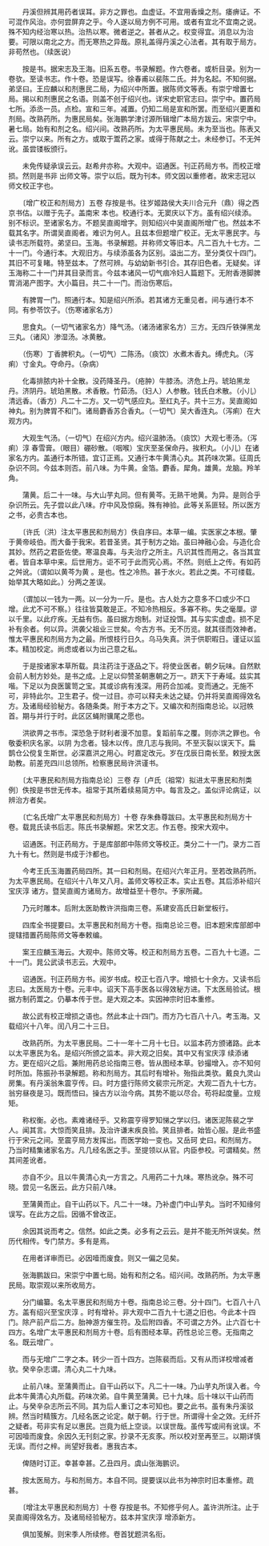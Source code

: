 <!-- { "loadSidebar": true } -->
　　丹溪但辨其用药者误耳。非方之罪也。血虚证。不宜用香燥之剂。痿痹证。不可混作风治。亦何尝屏弃之乎。今人遂以局方例不可用。或者有宜北不宜南之说。殊不知内经治寒以热。治热以寒。微者逆之。甚者从之。权变得宜。消息以为治要。可限以南北之方。而无寒热之异哉。原礼盖得丹溪之心法者。其有取于局方。非苟然也。（续医说）

　　按是书。据宋志及王海。旧系五卷。书录解题。作六卷者。或析目录。别为一卷欤。至读书志。作十卷。恐是误写。徐春甫以裴陈二氏。并为名起。不知何据。弟坚曰。王应麟以和剂惠民二局，为绍兴中所置。据陈师文等表。有崇宁增置七局。揭以和剂惠民之名语。则盖不创于绍兴也。详宋史职官志曰。崇宁中。置药局七所。添丞一员。点检。宣和三年。减置。仍知二局是宣和所罢。而至绍兴更置和剂局。改熟药所。为惠民局矣。张海鹏学津讨源所辑增广本局方跋云。宋崇宁中。暑七局。始有和剂之名。绍兴间。改熟药所。为太平惠民局。未为至当也。陈表又云。崇宁以来。所有之方。或取于鬻药之家。或得于陈献之士。未经参订。不无舛讹。虽尝镂板颁行。

　　未免传疑承误云云。赵希弁亦称。大观中。诏通医。刊正药局方书。而校正增损。然则是书非 出师文等。崇宁以后。既为刊本。师文因以重修者。故宋志冠以师文校正字也。

　　〔增广校正和剂局方〕五卷 存按是书。往岁姬路侯大夫川合元升（鼎）得之西京书估。以赠于先子。盖南宋 本也。校通行本。无窦庆以下方。虽有绍兴续添。别不标识。至诸家名方。不题吴直阁增字。则知绍兴中吴直阁所增广也。然兹本不载其名字。所谓吴直阁者。难识为何人。且兹本但题增广校正。无太平惠民字。与读书志所载符。弟坚曰。玉海。书录解题。并称师文等旧本。凡二百九十七方。二十一门。今通行本。大观旧方。与续添虽各为区别。溢出二方。至分类仅十四门。其旧不可复睹。特至兹本。了然可辨。与幼幼新书引合。其存旧色者。无疑矣。详玉海称二十一门并其目录而言。今兹本诸风一切气痼冷妇人篇题下。无附香港脚脾胃消渴产图字。大小篇目。共二十一门。而治伤寒后。

　　有脾胃一门。照通行本。知是绍兴所添。若其诸方无重见者。间与通行本不同。有参苓饮子。（伤寒诸家名方）

　　思食丸。（一切气诸家名方）降气汤。（诸汤诸家名方）三方。无四斤铁弹黑龙三丸。（诸风）渗湿汤。冰黄散。

　　（伤寒）丁香脾积丸。（一切气）二陈汤。（痰饮）水煮木香丸。缚虎丸。（泻痢）寸金丸。夺命丹。（杂病）

　　化毒排脓内补十全散。没药降圣丹。（疮肿）牛膝汤。济危上丹。琥珀黑龙丹。济阴丹。琥珀黑散。术香散。竹茹汤。（妇人）人参散。钱氏白术散。（小儿）清远香。（香方）凡二十二方。又一切气感应丸。至红丸子。共十三方。吴直阁如神丸。别为脾胃不和门。诸局麝香苏合香丸。（一切气）吴大香连丸。（泻痢）在大观方内。

　　大观生气汤。（一切气）在绍兴方内。绍兴温肺汤。（痰饮）大观七枣汤。（泻痢）淳 春雪膏。（眼目）硼砂散。（咽喉）宝庆至圣保命丹。挨积丸。（小儿）在诸家名方内。盖通行本所错。宜订正焉。又通行本牛黄清心丸。其药味次第。征周氏杂识不同。今兹本则否。前八味。为牛黄。金箔。麝香。犀角。雄黄。龙脑。羚羊角。

　　蒲黄。后二十一味。与大山芋丸同。但有黄芩。无熟干地黄。为异。是则合乎杂识所云。先子尝以此八味。疗中风及惊痫。殊有神验。此等关系匪轻。所以医方之书，必贵古本也。

　　〔许氏（洪）注太平惠民和剂局方〕佚自序曰。本草一编。实医家之本根。肇于黄帝岐伯。而大备于我宋。若昔圣贤。其于制方之始。虽曰神融心会。与造化合其妙。然药之君臣佐使。寒温良毒。与夫治疗之所主。凡识其性而用之。各当其宜者。皆自本草中来。后世用方。讵不可于此而究心焉。不然。则纸上之传。有如药之舛讹。（谓如以黄芩为黄 。是也。性之冷热。甚于水火。若此之类。不可缕载。始举其大略如此。）分两之差误。

　　（谓加以一钱为一两。以一分为一斤。是也。古人处方之意多不口或少不口增。此尤不可不察。）往往皆莫敢是正。不知冷热相反。多寡不称。失之毫厘。谬以千里。以此疗疾。无益有伤。虽曰据方炮制。对证投饵。其与实实虚虚。损不足补有余者。何以异。洪袭父祖业三世矣。今古方书。无不历览。就其径而效神者。惟太平惠民和剂局方为之最。所恨枝行日久。乌马失真。洪于供职暇日。谨证以监本。精加校定。尚虑或者以为出己意之私。

　　于是按诸家本草所载。具注药注于逐品之下。将使业医者。朝夕玩味。自然默会前人制方妙处。是书之成。上足以仰赞圣朝惠朝之万一。跻天下于寿域。兹实其喈。下足以为良医箧笥之宝。其或诊病有浅深。用药合加减。变而通之。无施不可，非特此尔。卫生君子。傥一过目。亦可以释夫未达之疑。仍并将吴直阁得效名方。及诸局经验秘方。各随条类。附于本方之下。又编次和剂指南总论。以冠帙首。期与并行于时。此区区蝇附骥尾之愿也。

　　洪欲畀之书市。深恐急于财利者漫不加意。复蹈前车之覆。则亦洪之罪也。令敬委积庆名家。以阴 为念者。锓木以传。庶几志与我同。不至灭裂以误天下。扁鹊仓公傥复生斯世。必深嘉洪之用心。时嘉定改元。岁在戊辰日南长至。敕授太医助教。前差充四川总领所。检察惠民局许洪谨书。

　　〔太平惠民和剂局方指南总论〕三卷 存〔卢氏（祖常）拟进太平惠民和剂类例〕佚按是书世无传本。祖常于其所着续易简方中。每言及之。盖似评论病证，以辨治方者矣。

　　〔亡名氏增广太平惠民和剂局方〕十卷 存朱彝尊跋曰。太平惠民和剂局方十卷。载晁氏读书后志。陈氏书录解题。宋艺文志。作五卷。按宋大观中。

　　诏通医。刊正药局方。于是库部郎中陈师文等校正。类分二十一门。录方二百九十有七。然则是书成于汴都也。

　　今考王氏玉海置药局四所。其一曰和剂局。在绍兴六年正月。至若改熟药所。为太平惠民局。在绍兴十八年又八月。盖师文等校正本。实止五卷。其后添补绍兴宝庆淳 诸方。暨吴直阁方诸局方。故增益至十卷尔。予家所藏。

　　乃元时雕本。后附太医助教许洪指南三卷。系建安高氏日新堂板行。

　　四库全书提要曰。太平惠民和剂局方十卷。指南总论三卷。旧本题宋库部郎中提辖措置药局陈师文等奉敕编。

　　案王应麟玉海云。大观中。陈师文等。校正和剂局方五卷。二百九十七道。二十一门。晁公武读书志云。大观中。

　　诏通医。刊正药局方书。阅岁书成。校正七百八字。增损七十余方。又读书后志曰。太医局方十卷。元丰中。诏天下高手医各以得效秘方进。下太医局验试。根据方制药鬻之。仍摹本传于世。是大观之本。实因神宗时旧本重修。

　　故公武有校正增损之语也。然此本止十四门。而方乃七百八十八。考玉海。又载绍兴十八年。闰八月二十三日。

　　改熟药所。为太平惠民局。二十一年十二月十七日。以监本药方颁诸路。此本以太平惠民为名。是绍兴所颁之监本。非大观之旧矣。其中又有宝庆淳 续添诸方。更在绍兴之后。兼附用药总论指南三卷。皆从图经本草。钞撮增入。亦不知何时所加。陈振孙书录解题。称和剂局方。其后时有增补。殆指此类欤。戴良九灵山房集。有丹溪翁朱震亨传。曰。时方盛行陈师文裴宗元所定。大观二百九十七方。翁穷昼夜是习。既而悟曰。操古方以治今病。其势不能以尽合。苟将起度量。立规矩。

　　称权衡。必也。素难诸经乎。又称震亨得罗知悌之学以归。诸医泥陈裴之学人。闻其言。大惊而笑且排。及治许谦末疾良验。笑且排者。始皆心服。是此书盛行于宋元之间。至震亨局方发挥出。而医学始一变也。又岳珂 史曰。和剂局方。乃当时精集诸家名方。凡几经名医之手。至提领以从官。内臣参校。可谓精矣。然其间差讹者。

　　亦自不少。且以牛黄清心丸一方言之。凡用药二十九味。寒热讹杂。殊不可晓。尝见一名医云。此方只前八味。

　　至蒲黄而止。自干山药以下。凡二十一味。乃补虚门中山芋丸。当时不知缘何误写。在此方之后。因循不曾改正。

　　余因其说而考之。信然。如此之类。必多有之云云。是并不能无所舛误矣。然历代相传。专门禁方。多有是焉。

　　在用者详审而已。必因噎而废食。则又一偏之见矣。

　　张海鹏跋曰。宋崇宁中置七局。始有和剂之名。绍兴间。改熟药所。为太平惠民局。取崇观以来所收局方。

　　分门编纂。名太平惠民和剂局方十卷。指南总论三卷。分十四门。七百八十八方。盖有绍兴至宝庆淳 。时有增补。非大观中二百九十七道之旧也。今此本十四门。除产前产后二方。胎神游方催生符。及后附四香。不可谓之方外。止六百七十四方。名增广太平惠民和剂局方十卷。后有图经本草。药性总论三卷。无指南之名。既云增广。

　　而与无增广二字之本。转少一百十四方。岂陈裴而后。又有从而详校增减者欤。癸辛杂志谓。清心丸二十九味。

　　止前八味。至蒲黄而止。自干山药以下。凡二十一味。乃山芋丸所误入者。今此本牛黄清心丸所载。药味次弟。自牛黄至蒲黄。已十九味。后十味以干山药而止。与癸辛杂志所云不同。其为后人重订之本可知也。要之此书。虽有朱丹溪驳辨。然当时精簇方。几经名医之论定。献于朝。行于世。所谓得十全之效。无纤芥之疑者。苟非实有足以惠民。岂竟为纸上空谈。以误世哉。虽传写或间有讹误。不可因噎而废食。余因久无刊刻之家。抄录不无亥豕。所以校对至再至三。以期详慎无误。而付之梓。尚望好我者。惠我古本。

　　俾随时订正。幸甚幸甚。乙丑四月。虞山张海鹏识。

　　按太医局方。与和剂局方。本自不同。提要误以此书为神宗时旧本重修。疏甚。

　　〔增注太平惠民和剂局方〕十卷 存按是书。不知修乎何人。盖许洪所注。止于吴直阁得效名方。及诸局经验秘方。兹本并宝庆淳 增添新方。

　　俱加笺解。则宋季人所续修。卷首犹题洪名衔。

